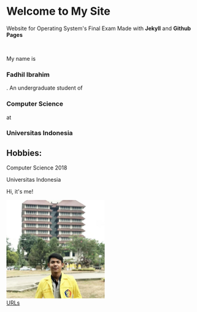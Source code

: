 <h1> Welcome to My Site </h1>
<p> Website for Operating System's Final Exam
    Made with <strong>Jekyll</strong> and <strong>Github Pages</strong> </p>
<br>
<p> My name is <h3>Fadhil Ibrahim</h3>. An undergraduate
  student of <h3>Computer Science</h3> at 
  <h3>Universitas Indonesia</h3>
<h2> Hobbies: </h2>
<p> Computer Science 2018 </p>
<p> Universitas Indonesia </p>
<p> Hi, it's me!</p>
<img src="fotosaya.jpg" width="256">
<br>
<a href="https://fadhilibra.github.io/os201/URLs/"> URLs </a>


